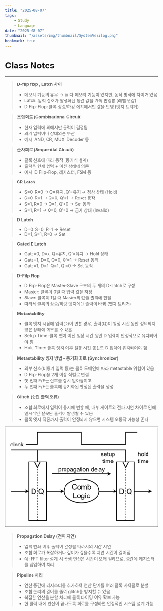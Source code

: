```yaml
---
title: "2025-08-07"
tags:
    - Study
    - Language
date: "2025-08-07"
thumbnail: "/assets/img/thumbnail/SystemVerilog.png"
bookmark: true
---
```


# Class Notes
---
> **D-flip flop , Latch 차이**
> - 메모리 기능의 유무 → 둘 다 메모리 기능이 있지만, 동작 방식에 차이가 있음
> - Latch: 입력 신호가 활성화된 동안 값을 계속 반영함 (레벨 민감)
> - D Flip-Flop: 클록 상승/하강 에지에서만 값을 반영 (엣지 트리거)

> **조합회로 (Combinational Circuit)**
> - 현재 입력에 의해서만 출력이 결정됨
> - 과거 입력이나 상태와는 무관
> - 예시: AND, OR, MUX, Decoder 등

> **순차회로 (Sequential Circuit)**
> - 클록 신호에 따라 동작 (동기식 설계)
> - 출력은 현재 입력 + 이전 상태에 의존
> - 예시: D Flip-Flop, 레지스터, FSM 등

> **SR Latch**
> - S=0, R=0 → Q=유지, Q′=유지 → 정상 상태 (Hold)
> - S=0, R=1 → Q=0, Q′=1 → Reset 동작
> - S=1, R=0 → Q=1, Q′=0 → Set 동작
> - S=1, R=1 → Q=0, Q′=0 → 금지 상태 (Invalid)

> **D Latch**
> - D=0, S=0, R=1 → Reset
> - D=1, S=1, R=0 → Set

> **Gated D Latch**
> - Gate=0, D=x, Q=유지, Q'=유지 → Hold 상태
> - Gate=1, D=0, Q=0, Q'=1 → Reset 동작
> - Gate=1, D=1, Q=1, Q'=0 → Set 동작

> **D-Filp Flop**
> - D Flip-Flop은 Master-Slave 구조의 두 개의 D-Latch로 구성
>  - Master: 클록이 0일 때 입력 값을 저장
>  - Slave: 클록이 1일 때 Master의 값을 출력에 전달
>  - 따라서 클록의 상승/하강 엣지에만 출력이 바뀜 (엣지 트리거)

> **Metastability**
> - 클록 엣지 시점에 입력(D)이 변할 경우, 출력(Q)이 일정 시간 동안 정의되지 않은 상태에 머무를 수 있음
>  - Setup Time: 클록 엣지 이전 일정 시간 동안 D 입력이 안정적으로 유지되어야 함
>  - Hold Time: 클록 엣지 이후 일정 시간 동안도 D 입력이 유지되어야 함

> **Metastability 방지 방법 – 동기화 회로 (Synchronizer)**
> - 외부 신호(비동기 입력 등)는 클록 도메인에 따라 metastable 위험이 있음
> - D Flip-Flop을 2개 이상 직렬로 연결
>  - 첫 번째 F/F는 신호를 잠시 받아들이고
>  - 두 번째 F/F는 클록에 동기화된 안정된 출력을 생성

> **Glitch (순간 출력 오류)**
> - 조합 회로에서 입력이 동시에 변할 때, 내부 게이트의 전파 지연 차이로 인해 일시적인 잘못된 출력이 발생할 수 있음
> - 클록 엣지 직전까지 출력이 안정되지 않으면 시스템 오동작 가능성 존재

![alt text](../../assets/img/Noh_Jinho/250807_1.png)

> **Propagation Delay (전파 지연)**
> - 입력 변화 이후 출력이 안정될 때까지의 시간 지연
> - 조합 회로가 복잡하거나 깊이가 깊을수록 지연 시간이 길어짐
> - 예: FFT filter 설계 시 곱셈 연산은 시간이 오래 걸리므로, 중간에 레지스터를 삽입하여 처리

> **Pipeline 처리**
> - 연산 중간에 레지스터를 추가하여 연산 단계를 여러 클록 사이클로 분할
> - 조합 논리의 길이를 줄여 glitch를 방지할 수 있음
> - 복잡한 연산을 분할 처리해 클록 타이밍 여유 확보 가능
> - 한 클럭 내에 연산이 끝나도록 회로를 구성하면 안정적인 시스템 설계 가능



 